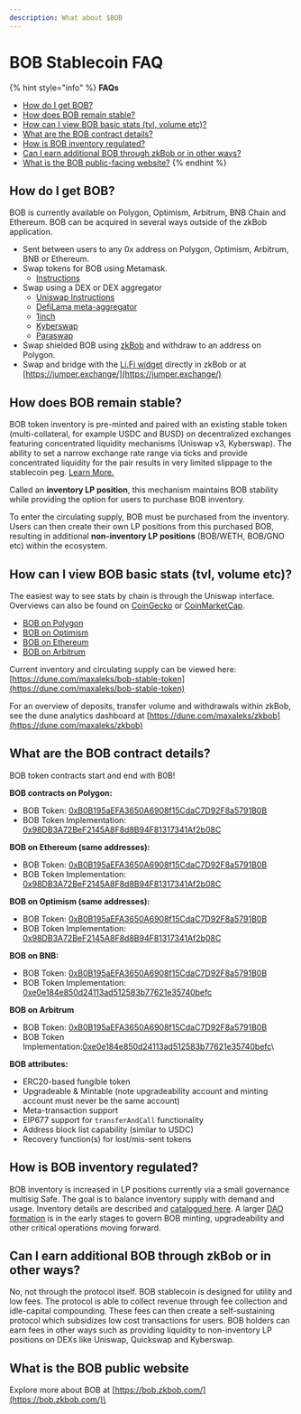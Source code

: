 ```yaml
---
description: What about $BOB
---
```


# BOB Stablecoin FAQ

{% hint style="info" %}
**FAQs**

* [How do I get BOB?](bob-stablecoin-faq.md#how-do-i-get-bob)
* [How does BOB remain stable?](bob-stablecoin-faq.md#how-does-bob-remain-stable)
* [How can I view BOB basic stats (tvl, volume etc)?](bob-stablecoin-faq.md#how-can-i-view-bob-basic-stats-tvl-volume-etc)
* [What are the BOB contract details?](bob-stablecoin-faq.md#what-are-the-bob-contract-details)
* [How is BOB inventory regulated?](bob-stablecoin-faq.md#how-is-bob-inventory-regulated)
* [Can I earn additional BOB through zkBob or in other ways?](bob-stablecoin-faq.md#can-i-earn-additional-bob-through-zkbob-or-in-other-ways)
* [What is the BOB public-facing website?](bob-stablecoin-faq.md#what-is-the-bob-public-website)
{% endhint %}

## How do I get BOB?

BOB is currently available on Polygon, Optimism, Arbitrum, BNB Chain and Ethereum. BOB can be acquired in several ways outside of the zkBob application.

* Sent between users to any 0x address on Polygon, Optimism, Arbitrum, BNB or Ethereum.
* Swap tokens for BOB using Metamask.&#x20;
  * [Instructions](add-bob-to-metamask/swap-bob-with-metamask-swap.md)
* Swap using a DEX or DEX aggregator
  * [Uniswap Instructions](bob-on-uniswap-v3.md)
  * [DefiLama meta-aggregator](https://swap.defillama.com/?chain=polygon\&from=0x2791bca1f2de4661ed88a30c99a7a9449aa84174\&to=0xb0b195aefa3650a6908f15cdac7d92f8a5791b0b)
  * [1inch](https://app.1inch.io/#/137/unified/swap/USDC/BOB)
  * [Kyberswap](https://kyberswap.com/swap/ethereum/bob-to-usdc)
  * [Paraswap](https://app.paraswap.io/#/?network=ethereum)
* Swap shielded BOB using [zkBob](../) and withdraw to an address on Polygon.
* Swap and bridge with the [Li.Fi widget](../zkbob-app/get-bob.md) directly in zkBob or at [https://jumper.exchange/](https://jumper.exchange/)

## How does BOB remain stable?

BOB token inventory is pre-minted and paired with an existing stable token (multi-collateral, for example USDC and BUSD) on decentralized exchanges featuring concentrated liquidity mechanisms (Uniswap v3, Kyberswap). The ability to set a narrow exchange rate range via ticks and provide concentrated liquidity for the pair results in very limited slippage to the stablecoin peg. [Learn More.](https://docs.uniswap.org/concepts/protocol/concentrated-liquidity)

Called an **inventory LP position**, this mechanism maintains BOB stability while providing the option for users to purchase BOB inventory.

To enter the circulating supply, BOB must be purchased from the inventory. Users can then create their own LP positions from this purchased BOB, resulting in additional **non-inventory LP positions** (BOB/WETH, BOB/GNO etc) within the ecosystem.&#x20;

## How can I view BOB basic stats (tvl, volume etc)?

The easiest way to see stats by chain is through the Uniswap interface. Overviews can also be found on [CoinGecko](https://www.coingecko.com/en/coins/bob) or [CoinMarketCap](https://coinmarketcap.com/currencies/bob/).

* [BOB on Polygon](https://app.uniswap.org/#/tokens/polygon/0xb0b195aefa3650a6908f15cdac7d92f8a5791b0b)
* [BOB on Optimism](https://app.uniswap.org/#/tokens/optimism/0xb0b195aefa3650a6908f15cdac7d92f8a5791b0b)
* [BOB on Ethereum](https://app.uniswap.org/#/tokens/ethereum/0xb0b195aefa3650a6908f15cdac7d92f8a5791b0b)
* [BOB on Arbitrum](https://app.uniswap.org/#/tokens/arbitrum/0xb0b195aefa3650a6908f15cdac7d92f8a5791b0b)

Current inventory and circulating supply can be viewed here: [https://dune.com/maxaleks/bob-stable-token](https://dune.com/maxaleks/bob-stable-token)

For an overview of deposits, transfer volume and withdrawals within zkBob, see the dune analytics dashboard at [https://dune.com/maxaleks/zkbob](https://dune.com/maxaleks/zkbob)

## What are the BOB contract details?

BOB token contracts start and end with B0B!

**BOB contracts on Polygon:**

* BOB Token: [0xB0B195aEFA3650A6908f15CdaC7D92F8a5791B0B](https://polygonscan.com/address/0xB0B195aEFA3650A6908f15CdaC7D92F8a5791B0B)&#x20;
* BOB Token Implementation: [0x98DB3A72BeF2145A8F8d8B94F81317341Af2b08C](https://polygonscan.com/address/0x98DB3A72BeF2145A8F8d8B94F81317341Af2b08C)

**BOB on Ethereum (same addresses):**&#x20;

* BOB Token: [0xB0B195aEFA3650A6908f15CdaC7D92F8a5791B0B ](https://etherscan.io/address/0xB0B195aEFA3650A6908f15CdaC7D92F8a5791B0B)
* BOB Token Implementation: [0x98DB3A72BeF2145A8F8d8B94F81317341Af2b08C](https://etherscan.io/address/0x98DB3A72BeF2145A8F8d8B94F81317341Af2b08C)

**BOB on Optimism (same addresses):**

* BOB Token: [0xB0B195aEFA3650A6908f15CdaC7D92F8a5791B0B](https://optimistic.etherscan.io/address/0xB0B195aEFA3650A6908f15CdaC7D92F8a5791B0B)
* BOB Token Implementation: [0x98DB3A72BeF2145A8F8d8B94F81317341Af2b08C](https://optimistic.etherscan.io/address/0x98db3a72bef2145a8f8d8b94f81317341af2b08c)

**BOB on BNB:**

* BOB Token: [0xB0B195aEFA3650A6908f15CdaC7D92F8a5791B0B](https://bscscan.com/token/0xB0B195aEFA3650A6908f15CdaC7D92F8a5791B0B)
* BOB Token Implementation: [0xe0e184e850d24113ad512583b77621e35740befc](https://bscscan.com/address/0xe0e184e850d24113ad512583b77621e35740befc)&#x20;

**BOB on Arbitrum**

* BOB Token: [0xB0B195aEFA3650A6908f15CdaC7D92F8a5791B0B](https://arbiscan.io/address/0xB0B195aEFA3650A6908f15CdaC7D92F8a5791B0B)
* BOB Token Implementation:[0xe0e184e850d24113ad512583b77621e35740befc](https://arbiscan.io/address/0xe0e184e850d24113ad512583b77621e35740befc)\


**BOB attributes:**

* ERC20-based fungible token
* Upgradeable & Mintable (note upgradeability account and minting account must never be the same account)
* Meta-transaction support
* EIP677 support for `transferAndCall` functionality
* Address block list capability (similar to USDC)
* Recovery function(s) for lost/mis-sent tokens

## How is BOB inventory regulated?

BOB inventory is increased in LP positions currently via a small governance multisig Safe. The goal is to balance inventory supply with demand and usage. Inventory details are described and [catalogued here](bob-governance-and-inventory/). A larger [DAO formation](bob-governance-and-inventory/bob-dao.md) is in the early stages to govern BOB minting, upgradeability and other critical operations moving forward.

## Can I earn additional BOB through zkBob or in other ways?

No, not through the protocol itself. BOB stablecoin is designed for utility and low fees. The protocol is able to collect revenue through fee collection and idle-capital compounding. These fees can then create a self-sustaining protocol which subsidizes low cost transactions for users. BOB holders can earn fees in other ways such as providing liquidity to non-inventory LP positions on DEXs like Uniswap, Quickswap and Kyberswap.

## What is the BOB public website

Explore more about BOB at [https://bob.zkbob.com/](https://bob.zkbob.com/)\


